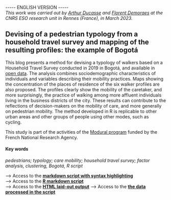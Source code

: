 
----- ENGLISH VERSION ----- <br>
<i>This work was carried out by <a href="https://perso.univ-rennes2.fr/arthur.ducasse" target="_blank">Arthur Ducasse</a> and <a href="https://perso.univ-rennes2.fr/florent.demoraes" target="_blank" rel="noopener">Florent Demoraes</a> at the CNRS ESO research unit in Rennes (France), in March 2023.</i>

## Devising of a pedestrian typology from a household travel survey and mapping of the resulting profiles: the example of Bogotá 

This blog presents a method for devising a typology of walkers based on a Household Travel Survey conducted in 2019 in Bogotá, and available in <a href="https://www.simur.gov.co/encuestas-de-movilidad" target="_blank"> open data</a>. The analysis combines sociodemographic characteristics of individuals and variables describing their mobility practices. Maps showing the concentration of the places of residence of the six walker profiles are also proposed. The profiles clearly show the mobility of the caretaker, and more surprisingly, the practice of walking among more affluent individuals living in the business districts of the city. These results can contribute to the reflections of decision-makers on the mobility of care, and more generally on pedestrian mobility. The method developed in R is replicable to other urban areas and other groups of people using other modes, such as cycling.

This study is part of the activities of the <a href="https://modural.hypotheses.org/le-projet" target="_blank" rel="noopener">Modural program</a> funded by the French National Research Agency.

#### Key words 
<i>pedestrians; typology; care mobility; household travel survey; factor analysis, clustering, Bogotá, R script</i>

--> Access to the <a href="https://github.com/ESO-Rennes/Pedestrians-Typology-Bogota/blob/main/Script_typology_pedestrians.md" target="_blank" rel="noopener"><strong>markdown script with syntax highlighting</strong></a><br>
--> Access to the <a href="https://github.com/ESO-Rennes/Pedestrians-Typology-Bogota/blob/main/Script_typology_pedestrians.Rmd" target="_blank" rel="noopener"><strong>R markdown script</strong></a><br>
--> Access to the <a href="https://htmlpreview.github.io/?https://github.com/ESO-Rennes/Pedestrians-Typology-Bogota/blob/main/Script_typology_pedestrians.html" target="_blank" rel="noopener"><strong>HTML laid-out output</strong></a>
--> Access to the <a href="https://htmlpreview.github.io/?https://github.com/ESO-Rennes/Pedestrians-Typology-Bogota/blob/main/data.zip" target="_blank" rel="noopener"><strong>the data processed in the script</strong></a>

<br>
<br>
